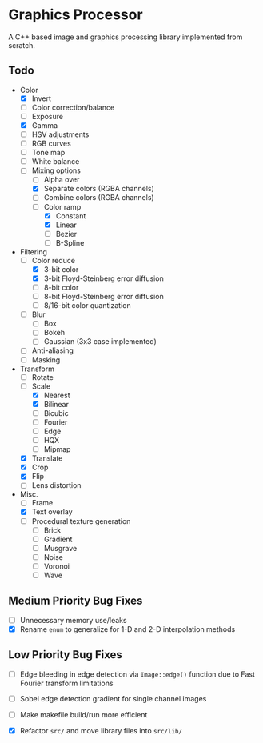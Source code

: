 # Graphics Processor
A C++ based image and graphics processing library implemented from scratch.

## Todo
- Color
    - [x] Invert
    - [ ] Color correction/balance
    - [ ] Exposure
    - [x] Gamma
    - [ ] HSV adjustments
    - [ ] RGB curves
    - [ ] Tone map
    - [ ] White balance
    - [ ] Mixing options
        - [ ] Alpha over
        - [x] Separate colors (RGBA channels)
        - [ ] Combine colors (RGBA channels)
        - [ ] Color ramp
            - [x] Constant
            - [x] Linear
            - [ ] Bezier
            - [ ] B-Spline
- Filtering
    - [ ] Color reduce
        - [x] 3-bit color
        - [x] 3-bit Floyd-Steinberg error diffusion
        - [ ] 8-bit color
        - [ ] 8-bit Floyd-Steinberg error diffusion
        - [ ] 8/16-bit color quantization
    - [ ] Blur
        - [ ] Box
        - [ ] Bokeh
        - [ ] Gaussian (3x3 case implemented)
    - [ ] Anti-aliasing
    - [ ] Masking
- Transform
    - [ ] Rotate
    - [ ] Scale
        - [x] Nearest
        - [x] Bilinear
        - [ ] Bicubic
        - [ ] Fourier
        - [ ] Edge
        - [ ] HQX
        - [ ] Mipmap
    - [x] Translate
    - [x] Crop
    - [x] Flip
    - [ ] Lens distortion
- Misc.
    - [ ] Frame
    - [x] Text overlay
    - [ ] Procedural texture generation
        - [ ] Brick
        - [ ] Gradient
        - [ ] Musgrave
        - [ ] Noise
        - [ ] Voronoi
        - [ ] Wave

## Medium Priority Bug Fixes
- [ ] Unnecessary memory use/leaks
- [x] Rename `enum` to generalize for 1-D and 2-D interpolation methods

## Low Priority Bug Fixes
- [ ] Edge bleeding in edge detection via `Image::edge()` function due to Fast Fourier transform limitations
- [ ] Sobel edge detection gradient for single channel images
- [ ] Make makefile build/run more efficient
- [x] Refactor `src/` and move library files into `src/lib/`

